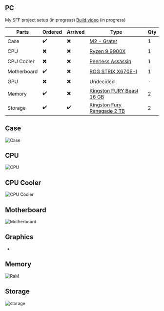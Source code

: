 ## PC

My SFF project setup (in progress)
[Build video](#) (in progress)

| Parts | Ordered | Arrived | Type | Qty
| ----- | ------- | ------- | ---- | --|
|Case|✔️|✖️|[M2 - Grater](https://ncased.com/collections/m-series/products/m2-grater)| 1
|CPU|✖️|✖️|[Ryzen 9 9900X](https://www.amd.com/en/products/processors/desktops/ryzen/9000-series/amd-ryzen-9-9900x.html)|1
|CPU Cooler|✖️|✖️|[Peerless Assassin](https://www.thermalright.com/product/peerless-assassin-120-mini-black/)|1
|Motherboard|✔️|✖️|[ROG STRIX X670E-I](https://rog.asus.com/se/motherboards/rog-strix/rog-strix-x670e-i-gaming-wifi-model/)|1
|GPU|✖️|✖️|Undecided | -|
|Memory|✔️|✖️|[Kingston FURY Beast 16 GB](https://www.kingston.com/en/memory/gaming/kingston-fury-beast-ddr5-memory)|2
|Storage|✔️|✔️|[Kingston Fury Renegade 2 TB](https://www.kingston.com/en/ssd/gaming/kingston-fury-renegade-nvme-m2-ssd)|2

## Case
![Case](https://ncased.com/cdn/shop/files/M2_Grater_PP_G1_Black_LeftFront1_20241125.png?v=1732532370&width=1080)

## CPU
![CPU](https://globaliraq.net/cdn/shop/files/2_ad7a68ee-d691-4c18-bc43-81d2b0be6c23_2048x.jpg?v=1737032536)

## CPU Cooler
![CPU Cooler](https://technicstore.net/wp-content/uploads/2024/01/PA120-MINI-BLACK-6.jpg)

## Motherboard
![Motherboard](https://dlcdnwebimgs.asus.com/files/media/B8F759D6-3102-4CFC-9891-0B5BA0519EDC/v1/img/kv/ROG-Strix-X670E-I-Gaming.png)

## Graphics
-

## Memory
![RaM](https://media.kingston.com/kingston/product/FURY_Beast_Black_EXPO_DDR5_1-lg.jpg)

## Storage
![storage](https://cdn.inet.se/product/688x386/4305507_7.png)
